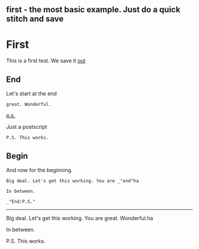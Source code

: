 first - the most basic example. Just do a quick stitch and save
---
# First

This is a first test. We save it [out](#begin "save:")

## End 

Let's start at the end

    great. Wonderful.

[p.s.]()

Just a postscript


    P.S. This works.

## Begin

And now for the beginning.

```
Big deal. Let's get this working. You are _"end"ha

In between.

_"End:P.S."
```

---
Big deal. Let's get this working. You are great. Wonderful.ha

In between.

P.S. This works.
